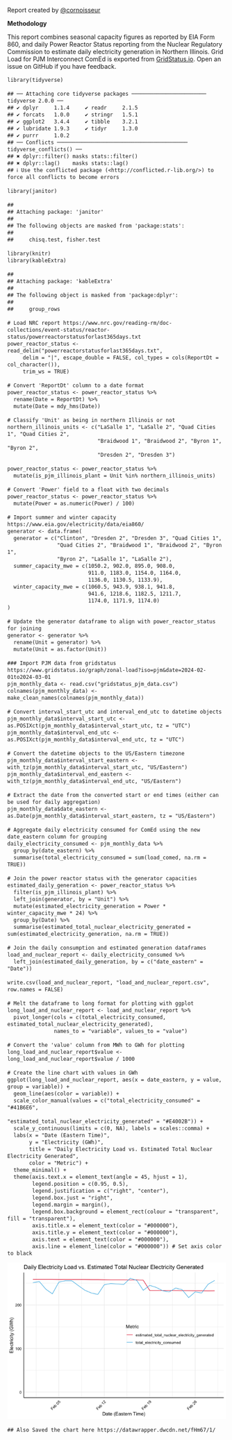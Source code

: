 Report created by [@cornoisseur](https://twitter.com/cornoisseur)

**Methodology**

This report combines seasonal capacity figures as reported by EIA Form
860, and daily Power Reactor Status reporting from the Nuclear
Regulatory Commission to estimate daily electricity generation in
Northern Illinois. Grid Load for PJM Interconnect ComEd is exported from
[GridStatus.io](https://gridstatus.io/). Open an issue on GitHub if you
have feedback.

    library(tidyverse)

    ## ── Attaching core tidyverse packages ──────────────────────── tidyverse 2.0.0 ──
    ## ✔ dplyr     1.1.4     ✔ readr     2.1.5
    ## ✔ forcats   1.0.0     ✔ stringr   1.5.1
    ## ✔ ggplot2   3.4.4     ✔ tibble    3.2.1
    ## ✔ lubridate 1.9.3     ✔ tidyr     1.3.0
    ## ✔ purrr     1.0.2     
    ## ── Conflicts ────────────────────────────────────────── tidyverse_conflicts() ──
    ## ✖ dplyr::filter() masks stats::filter()
    ## ✖ dplyr::lag()    masks stats::lag()
    ## ℹ Use the conflicted package (<http://conflicted.r-lib.org/>) to force all conflicts to become errors

    library(janitor)

    ## 
    ## Attaching package: 'janitor'
    ## 
    ## The following objects are masked from 'package:stats':
    ## 
    ##     chisq.test, fisher.test

    library(knitr)
    library(kableExtra)

    ## 
    ## Attaching package: 'kableExtra'
    ## 
    ## The following object is masked from 'package:dplyr':
    ## 
    ##     group_rows

    # Load NRC report https://www.nrc.gov/reading-rm/doc-collections/event-status/reactor-status/powerreactorstatusforlast365days.txt
    power_reactor_status <- read_delim("powerreactorstatusforlast365days.txt", 
         delim = "|", escape_double = FALSE, col_types = cols(ReportDt = col_character()), 
         trim_ws = TRUE)

    # Convert 'ReportDt' column to a date format
    power_reactor_status <- power_reactor_status %>%
      rename(Date = ReportDt) %>%
      mutate(Date = mdy_hms(Date))

    # Classify 'Unit' as being in northern Illinois or not
    northern_illinois_units <- c("LaSalle 1", "LaSalle 2", "Quad Cities 1", "Quad Cities 2", 
                                 "Braidwood 1", "Braidwood 2", "Byron 1", "Byron 2", 
                                 "Dresden 2", "Dresden 3")

    power_reactor_status <- power_reactor_status %>%
      mutate(is_pjm_illinois_plant = Unit %in% northern_illinois_units)

    # Convert 'Power' field to a float with two decimals
    power_reactor_status <- power_reactor_status %>%
      mutate(Power = as.numeric(Power) / 100)

    # Import summer and winter capacity https://www.eia.gov/electricity/data/eia860/
    generator <- data.frame(
      generator = c("Clinton", "Dresden 2", "Dresden 3", "Quad Cities 1", 
                    "Quad Cities 2", "Braidwood 1", "Braidwood 2", "Byron 1", 
                    "Byron 2", "LaSalle 1", "LaSalle 2"),
      summer_capacity_mwe = c(1050.2, 902.0, 895.0, 908.0, 
                              911.0, 1183.0, 1154.0, 1164.0, 
                              1136.0, 1130.5, 1133.9),
      winter_capacity_mwe = c(1060.5, 943.9, 938.1, 941.8, 
                              941.6, 1218.6, 1182.5, 1211.7, 
                              1174.0, 1171.9, 1174.0)
    )

    # Update the generator dataframe to align with power_reactor_status for joining
    generator <- generator %>%
      rename(Unit = generator) %>%
      mutate(Unit = as.factor(Unit))

    ### Import PJM data from gridstatus https://www.gridstatus.io/graph/zonal-load?iso=pjm&date=2024-02-01to2024-03-01
    pjm_monthly_data <- read.csv("gridstatus_pjm_data.csv")
    colnames(pjm_monthly_data) <- make_clean_names(colnames(pjm_monthly_data))

    # Convert interval_start_utc and interval_end_utc to datetime objects
    pjm_monthly_data$interval_start_utc <- as.POSIXct(pjm_monthly_data$interval_start_utc, tz = "UTC")
    pjm_monthly_data$interval_end_utc <- as.POSIXct(pjm_monthly_data$interval_end_utc, tz = "UTC")

    # Convert the datetime objects to the US/Eastern timezone
    pjm_monthly_data$interval_start_eastern <- with_tz(pjm_monthly_data$interval_start_utc, "US/Eastern")
    pjm_monthly_data$interval_end_eastern <- with_tz(pjm_monthly_data$interval_end_utc, "US/Eastern")

    # Extract the date from the converted start or end times (either can be used for daily aggregation)
    pjm_monthly_data$date_eastern <- as.Date(pjm_monthly_data$interval_start_eastern, tz = "US/Eastern")

    # Aggregate daily electricity consumed for ComEd using the new date_eastern column for grouping
    daily_electricity_consumed <- pjm_monthly_data %>%
      group_by(date_eastern) %>%
      summarise(total_electricity_consumed = sum(load_comed, na.rm = TRUE))

    # Join the power reactor status with the generator capacities
    estimated_daily_generation <- power_reactor_status %>%
      filter(is_pjm_illinois_plant) %>%
      left_join(generator, by = "Unit") %>%
      mutate(estimated_electricity_generation = Power * winter_capacity_mwe * 24) %>%
      group_by(Date) %>%
      summarise(estimated_total_nuclear_electricity_generated = sum(estimated_electricity_generation, na.rm = TRUE))

    # Join the daily consumption and estimated generation dataframes
    load_and_nuclear_report <- daily_electricity_consumed %>%
      left_join(estimated_daily_generation, by = c("date_eastern" = "Date"))

    write.csv(load_and_nuclear_report, "load_and_nuclear_report.csv", row.names = FALSE)

    # Melt the dataframe to long format for plotting with ggplot
    long_load_and_nuclear_report <- load_and_nuclear_report %>%
      pivot_longer(cols = c(total_electricity_consumed, estimated_total_nuclear_electricity_generated),
                   names_to = "variable", values_to = "value")

    # Convert the 'value' column from MWh to GWh for plotting
    long_load_and_nuclear_report$value <- long_load_and_nuclear_report$value / 1000

    # Create the line chart with values in GWh
    ggplot(long_load_and_nuclear_report, aes(x = date_eastern, y = value, group = variable)) +
      geom_line(aes(color = variable)) +
      scale_color_manual(values = c("total_electricity_consumed" = "#41B6E6", 
                                    "estimated_total_nuclear_electricity_generated" = "#E4002B")) +
      scale_y_continuous(limits = c(0, NA), labels = scales::comma) +
      labs(x = "Date (Eastern Time)", 
           y = "Electricity (GWh)",
           title = "Daily Electricity Load vs. Estimated Total Nuclear Electricity Generated",
           color = "Metric") +
      theme_minimal() +
      theme(axis.text.x = element_text(angle = 45, hjust = 1),
            legend.position = c(0.95, 0.5),
            legend.justification = c("right", "center"),
            legend.box.just = "right",
            legend.margin = margin(),
            legend.box.background = element_rect(colour = "transparent", fill = "transparent"),
            axis.title.x = element_text(color = "#000000"),
            axis.title.y = element_text(color = "#000000"),
            axis.text = element_text(color = "#000000"),
            axis.line = element_line(color = "#000000")) # Set axis color to black

![](monthly_nuclear_generation_files/figure-markdown_strict/unnamed-chunk-1-1.png)

    ## Also Saved the chart here https://datawrapper.dwcdn.net/fHm67/1/
